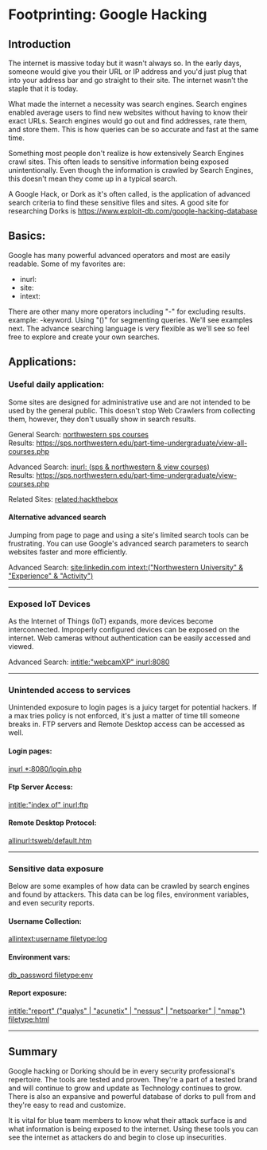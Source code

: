 # Footprinting: Google Hacking
## Introduction
The internet is massive today but it wasn't always so. In the early days, someone would give you their URL or IP address and you'd just plug that into your address bar and go straight to their site. The internet wasn't the staple that it is today.

What made the internet a necessity was search engines. Search engines enabled average users to find new websites without having to know their exact URLs. Search engines would go out and find addresses, rate them, and store them. This is how queries can be so accurate and fast at the same time.

Something most people don't realize is how extensively Search Engines crawl sites. This often leads to sensitive information being exposed unintentionally. Even though the information is crawled by Search Engines, this doesn't mean they come up in a typical search.

A Google Hack, or Dork as it's often called, is the application of advanced search criteria to find these sensitive files and sites. A good site for researching Dorks is https://www.exploit-db.com/google-hacking-database


## Basics:
Google has many powerful advanced operators and most are easily readable. Some of my favorites are:

* inurl:
* site:
* intext:

There are other many more operators including "-" for excluding results. example: -keyword. Using "()" for segmenting queries. We'll see examples next. The advance searching language is very flexible as we'll see so feel free to explore and create your own searches.


## Applications:
### Useful daily application:
Some sites are designed for administrative use and are not intended to be used by the general public. This doesn't stop Web Crawlers from collecting them, however, they don't usually show in search results.

General Search:
[northwestern sps courses](https://www.google.com/search?q=northwestern%20sps%20courses)<br>
Results:
https://sps.northwestern.edu/part-time-undergraduate/view-all-courses.php


Advanced Search:
[inurl: (sps & northwestern & view courses)](https://www.google.com/search?q=inurl:%20(sps%20%26%20northwestern%20%26%20view%20courses)) <br>
Results: https://sps.northwestern.edu/part-time-undergraduate/view-courses.php

Related Sites:
[related:hackthebox](https://www.google.com/search?q=related:hackthebox)

#### Alternative advanced search
Jumping from page to page and using a site's limited search tools can be frustrating. You can use Google's advanced search parameters to search websites faster and more efficiently.

Advanced Search: [site:linkedin.com intext:("Northwestern University" & "Experience" & "Activity")](https://www.google.com/search?q=site:linkedin.com%20intext:(%22Northwestern%20University%22%20%26%20%22Experience%22%20%26%20%22Activity%22))

***
### Exposed IoT Devices
As the Internet of Things (IoT) expands, more devices become interconnected. Improperly configured devices can be exposed on the internet. Web cameras without authentication can be easily accessed and viewed.

Advanced Search: [intitle:"webcamXP" inurl:8080](https://www.google.com/search?q=intitle:%22webcamXP%22%20inurl:8080)

***
### Unintended access to services
Unintended exposure to login pages is a juicy target for potential hackers. If a max tries policy is not enforced, it's just a matter of time till someone breaks in. FTP servers and Remote Desktop access can be accessed as well.

#### Login pages:
[inurl *:8080/login.php](https://www.google.com/search?q=inurl%20*:8080/login.php)

#### Ftp Server Access:
[intitle:"index of" inurl:ftp](https://www.google.com/search?q=intitle:%22index%20of%22%20inurl:ftp)

#### Remote Desktop Protocol:
[allinurl:tsweb/default.htm](https://www.google.com/search?q=allinurl:tsweb/default.htm)


***
### Sensitive data exposure
Below are some examples of how data can be crawled by search engines and found by attackers. This data can be log files, environment variables, and even security reports.

#### Username Collection:
[allintext:username filetype:log](https://www.google.com/search?q=allintext:username%20filetype:log)

#### Environment vars:
[db_password filetype:env](https://www.google.com/search?q=db_password%20filetype:env)

#### Report exposure:
[intitle:"report" ("qualys" | "acunetix" | "nessus" | "netsparker" | "nmap") filetype:html](https://www.google.com/search?q=intitle:%22report%22%20(%22qualys%22%20|%20%22acunetix%22%20|%20%22nessus%22%20|%20%22netsparker%22%20|%20%22nmap%22)%20filetype:html)


***
## Summary
Google hacking or Dorking should be in every security professional's repertoire. The tools are tested and proven. They're a part of a tested brand and will continue to grow and update as Technology continues to grow. There is also an expansive and powerful database of dorks to pull from and they're easy to read and customize.

It is vital for blue team members to know what their attack surface is and what information is being exposed to the internet. Using these tools you can see the internet as attackers do and begin to close up insecurities.
